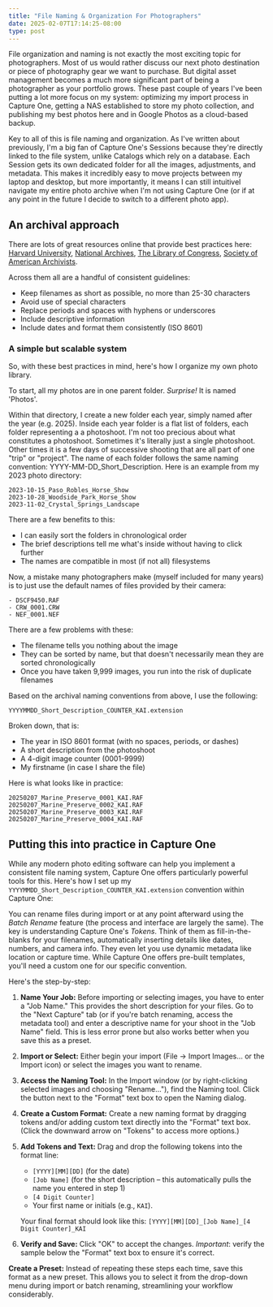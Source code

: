 ```yaml
---
title: "File Naming & Organization For Photographers"
date: 2025-02-07T17:14:25-08:00
type: post
---
```


File organization and naming is not exactly the most exciting topic for photographers. Most of us would rather discuss our next photo destination or piece of photography gear we want to purchase. But digital asset management becomes a much more significant part of being a photographer as your portfolio grows. These past couple of years I've been putting a lot more focus on my system: optimizing my import process in Capture One, getting a NAS established to store my photo collection, and publishing my best photos here and in Google Photos as a cloud-based backup.

Key to all of this is file naming and organization. As I've written about previously, I'm a big fan of Capture One's Sessions because they're directly linked to the file system, unlike Catalogs which rely on a database. Each Session gets its own dedicated folder for all the images, adjustments, and metadata. This makes it incredibly easy to move projects between my laptop and desktop, but more importantly, it means I can still intuitivel navigate my entire photo archive when I'm not using Capture One (or if at any point in the future I decide to switch to a different photo app).

## An archival approach

There are lots of great resources online that provide best practices here: [Harvard University](https://datamanagement.hms.harvard.edu/plan-design/file-naming-conventions), [National Archives](https://records-express.blogs.archives.gov/2017/08/22/best-practices-for-file-naming/), [The Library of Congress](https://blogs.loc.gov/thesignal/2012/01/with-liberty-and-file-naming-for-all/), [Society of American Archivists](http://files.archivists.org/groups/museum/standards/3.%20Records%20Management/Getty%20Records%20Management%20User%20Guides.pdf).

Across them all are a handful of consistent guidelines:

- Keep filenames as short as possible, no more than 25-30 characters
- Avoid use of special characters
- Replace periods and spaces with hyphens or underscores
- Include descriptive information
- Include dates and format them consistently (ISO 8601)

### A simple but scalable system

So, with these best practices in mind, here's how I organize my own photo library.

To start, all my photos are in one parent folder. _Surprise!_ It is named 'Photos'.

Within that directory, I create a new folder each year, simply named after the year (e.g. 2025). Inside each year folder is a flat list of folders, each folder representing a a photoshoot. I'm not too precious about what constitutes a photoshoot. Sometimes it's literally just a single photoshoot. Other times it is a few days of successive shooting that are all part of one "trip" or "project". The name of each folder follows the same naming convention: YYYY-MM-DD_Short_Description. Here is an example from my 2023 photo directory:

```
2023-10-15_Paso_Robles_Horse_Show
2023-10-28_Woodside_Park_Horse_Show
2023-11-02_Crystal_Springs_Landscape
```

There are a few benefits to this:

- I can easily sort the folders in chronological order
- The brief descriptions tell me what's inside without having to click further
- The names are compatible in most (if not all) filesystems

Now, a mistake many photographers make (myself included for many years) is to just use the default names of files provided by their camera:

```
- DSCF9450.RAF
- CRW_0001.CRW
- NEF_0001.NEF
```

There are a few problems with these:

- The filename tells you nothing about the image
- They can be sorted by name, but that doesn't necessarily mean they are sorted chronologically
- Once you have taken 9,999 images, you run into the risk of duplicate filenames

Based on the archival naming conventions from above, I use the following:

```
YYYYMMDD_Short_Description_COUNTER_KAI.extension
```

Broken down, that is:

- The year in ISO 8601 format (with no spaces, periods, or dashes)
- A short description from the photoshoot
- A 4-digit image counter (0001-9999)
- My firstname (in case I share the file)

Here is what looks like in practice:

```
20250207_Marine_Preserve_0001_KAI.RAF
20250207_Marine_Preserve_0002_KAI.RAF
20250207_Marine_Preserve_0003_KAI.RAF
20250207_Marine_Preserve_0004_KAI.RAF
```

## Putting this into practice in Capture One

While any modern photo editing software can help you implement a consistent file naming system, Capture One offers particularly powerful tools for this. Here's how I set up my `YYYYMMDD_Short_Description_COUNTER_KAI.extension` convention within Capture One:

You can rename files during import or at any point afterward using the _Batch Rename_ feature (the process and interface are largely the same). The key is understanding Capture One's _Tokens_. Think of them as fill-in-the-blanks for your filenames, automatically inserting details like dates, numbers, and camera info. They even let you use dynamic metadata like location or capture time. While Capture One offers pre-built templates, you'll need a custom one for our specific convention.

Here's the step-by-step:

1.  **Name Your Job:** Before importing or selecting images, you have to enter a "Job Name." This provides the short description for your files. Go to the "Next Capture" tab (or if you're batch renaming, access the metadata tool) and enter a descriptive name for your shoot in the "Job Name" field. This is less error prone but also works better when you save this as a preset.
2.  **Import or Select:** Either begin your import (File -> Import Images… or the Import icon) or select the images you want to rename.
3.  **Access the Naming Tool:** In the Import window (or by right-clicking selected images and choosing "Rename..."), find the Naming tool. Click the button next to the "Format" text box to open the Naming dialog.
4.  **Create a Custom Format:** Create a new naming format by dragging tokens and/or adding custom text directly into the "Format" text box. (Click the downward arrow on "Tokens" to access more options.)
5.  **Add Tokens and Text:** Drag and drop the following tokens into the format line:

    - `[YYYY][MM][DD]` (for the date)
    - `[Job Name]` (for the short description – this automatically pulls the name you entered in step 1)
    - `[4 Digit Counter]`
    - Your first name or initials (e.g., `KAI`).

    Your final format should look like this:
    `[YYYY][MM][DD]_[Job Name]_[4 Digit Counter]_KAI`

6.  **Verify and Save:** Click "OK" to accept the changes. _Important_: verify the sample below the "Format" text box to ensure it's correct.

**Create a Preset:** Instead of repeating these steps each time, save this format as a new preset. This allows you to select it from the drop-down menu during import or batch renaming, streamlining your workflow considerably.
